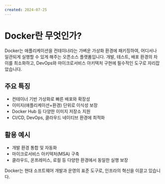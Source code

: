 ```yaml
---
created: 2024-07-25
---
```


# Docker란 무엇인가?

Docker는 애플리케이션을 컨테이너라는 가벼운 가상화 환경에 패키징하여, 어디서나 일관되게 실행할 수 있게 해주는 오픈소스 플랫폼입니다. 개발, 테스트, 배포 환경의 차이를 최소화하고, DevOps와 마이크로서비스 아키텍처 구현에 필수적인 도구로 자리잡았습니다.

## 주요 특징
- 컨테이너 기반 가상화로 빠른 배포와 확장성
- 이미지(애플리케이션+환경) 단위로 이식성 보장
- Docker Hub 등 다양한 이미지 저장소 지원
- CI/CD, DevOps, 클라우드 네이티브 환경에 최적화

## 활용 예시
- 개발 환경 통합 및 자동화
- 마이크로서비스 아키텍처(MSA) 구축
- 클라우드, 온프레미스, 로컬 등 다양한 환경에서 동일한 실행 보장

Docker는 현대 소프트웨어 개발과 운영의 표준 도구로, 인프라의 혁신을 이끌고 있습니다. 